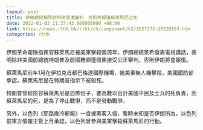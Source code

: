 ```yaml
---
layout: post
title: 伊朗總統稱除非特朗普遭審判　否則將報復蘇萊馬尼之死
date: 2022-01-03 21:37:43.000000000 +08:00
link: https://news.rthk.hk/rthk/ch/component/k2/1627173-20220103.htm
categories: rthk
---
```


伊朗革命衛隊指揮官蘇萊馬尼被美軍擊殺兩周年，伊朗總統萊希發表電視講話，表明除非美國前總統特朗普及前國務卿蓬佩奧接受公正審判，否則伊朗將會報復。

蘇萊馬尼前年1月在伊拉克首都巴格達國際機場，被美軍無人機擊殺，美國國防部承認，蘇萊馬尼是在特朗普指示下被殺死。

特朗普曾經形容蘇萊馬尼是恐怖份子，要為數以百計美國平民及士兵的死負責，而蘇萊馬尼的死，是為了停止戰爭，而不是發動戰爭。

另外，以色列《耶路撒冷郵報》一度被黑客入侵，暫時未知是否伊朗所為。以色列前軍方情報主管上月承認，以色列曾參與美軍擊殺蘇萊馬尼的行動。
